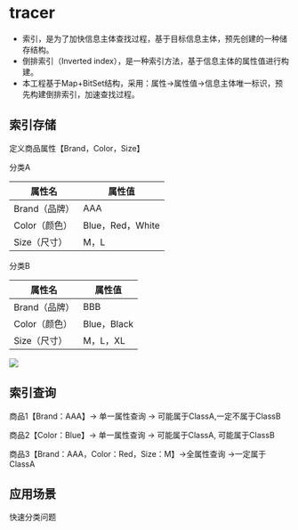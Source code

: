 # tracer

- 索引，是为了加快信息主体查找过程，基于目标信息主体，预先创建的一种储存结构。
- 倒排索引（Inverted index），是一种索引方法，基于信息主体的属性值进行构建。
- 本工程基于Map+BitSet结构，采用：属性->属性值->信息主体唯一标识，预先构建倒排索引，加速查找过程。

## 索引存储

定义商品属性【Brand，Color，Size】

分类A

| 属性名        | 属性值           |
| ------------- | ---------------- |
| Brand（品牌） | AAA              |
| Color（颜色） | Blue，Red，White |
| Size（尺寸）  | M，L             |

分类B

| 属性名        | 属性值      |
| ------------- | ----------- |
| Brand（品牌） | BBB         |
| Color（颜色） | Blue，Black |
| Size（尺寸）  | M，L，XL    |

![](https://github.com/wqvanchin/tracer/blob/master/image/store1.jpg)

## 索引查询

商品1【Brand：AAA】-> 单一属性查询 -> 可能属于ClassA,一定不属于ClassB

商品2【Color：Blue】-> 单一属性查询 -> 可能属于ClassA, 可能属于ClassB

商品3【Brand：AAA，Color：Red，Size：M】->全属性查询 ->一定属于 ClassA

## 应用场景

快速分类问题
